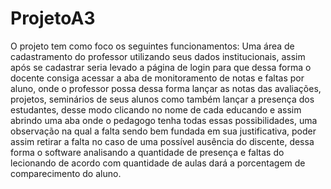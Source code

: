 # ProjetoA3
O projeto tem como foco os seguintes funcionamentos: Uma área de cadastramento do professor utilizando seus dados institucionais, assim após se cadastrar seria levado a página de login para que dessa forma o docente consiga acessar a aba de monitoramento de notas e faltas por aluno, onde o professor possa dessa forma lançar as notas das avaliações, projetos, seminários de seus alunos como também lançar a presença dos estudantes,  desse modo clicando no nome de cada educando e assim abrindo uma aba onde o pedagogo tenha todas essas possibilidades, uma observação na qual a falta sendo bem fundada em sua justificativa, poder assim retirar a falta no caso de uma possível ausência do discente, dessa forma o software analisando a quantidade de presença e faltas do lecionando de acordo com quantidade de aulas dará a porcentagem de comparecimento do aluno.
